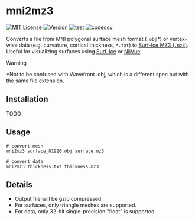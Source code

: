 # mni2mz3

[![MIT License](https://img.shields.io/github/license/fnndsc/mni2mz3)](https://github.com/FNNDSC/mni2mz3/blob/main/LICENSE)
[![Version](https://img.shields.io/docker/v/fnndsc/mni2mz3?sort=semver)](https://hub.docker.com/r/fnndsc/mni2mz3)
[![test](https://github.com/FNNDSC/mni2mz3/actions/workflows/test.yml/badge.svg)](https://github.com/FNNDSC/mni2mz3/actions/workflows/test.yml)
[![codecov](https://codecov.io/gh/FNNDSC/mni2mz3/branch/master/graph/badge.svg?token=1YQRZWW95S)](https://codecov.io/gh/FNNDSC/mni2mz3)


Converts a file from MNI polygonal surface mesh format (`.obj`\*) or
vertex-wise data (e.g. curvature, cortical thickness, `*.txt`)
to [Surf-Ice MZ3 (`.mz3`)](https://github.com/neurolabusc/surf-ice/tree/master/mz3).
Useful for visualizing surfaces using [Surf-Ice](https://github.com/neurolabusc/surf-ice) or [NiiVue](https://github.com/niivue/niivue).

> [!WARNING]
> \*Not to be confused with Wavefront .obj, which is a different spec but with the same file extension.

## Installation

TODO

## Usage

```shell
# convert mesh
mni2mz3 surface_81920.obj surface.mz3

# convert data
mni2mz3 thickness.txt thickness.mz3
```

## Details

- Output file will be gzip compressed.
- For surfaces, only triangle meshes are supported.
- For data, only 32-bit single-precision "float" is supported.

